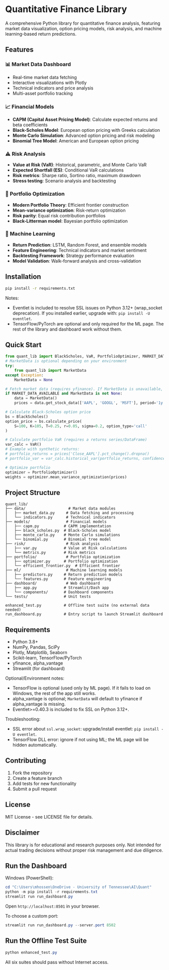 # Quantitative Finance Library

A comprehensive Python library for quantitative finance analysis, featuring market data visualization, option pricing models, risk analysis, and machine learning-based return predictions.

## Features

### 📊 Market Data Dashboard
- Real-time market data fetching
- Interactive visualizations with Plotly
- Technical indicators and price analysis
- Multi-asset portfolio tracking

### 📈 Financial Models
- **CAPM (Capital Asset Pricing Model)**: Calculate expected returns and beta coefficients
- **Black-Scholes Model**: European option pricing with Greeks calculation
- **Monte Carlo Simulation**: Advanced option pricing and risk modeling
- **Binomial Tree Model**: American and European option pricing

### ⚠️ Risk Analysis
- **Value at Risk (VaR)**: Historical, parametric, and Monte Carlo VaR
- **Expected Shortfall (ES)**: Conditional VaR calculations
- **Risk metrics**: Sharpe ratio, Sortino ratio, maximum drawdown
- **Stress testing**: Scenario analysis and backtesting

### 🎯 Portfolio Optimization
- **Modern Portfolio Theory**: Efficient frontier construction
- **Mean-variance optimization**: Risk-return optimization
- **Risk parity**: Equal risk contribution portfolios
- **Black-Litterman model**: Bayesian portfolio optimization

### 🤖 Machine Learning
- **Return Prediction**: LSTM, Random Forest, and ensemble models
- **Feature Engineering**: Technical indicators and market sentiment
- **Backtesting Framework**: Strategy performance evaluation
- **Model Validation**: Walk-forward analysis and cross-validation

## Installation

```bash
pip install -r requirements.txt
```

Notes:
- Eventlet is included to resolve SSL issues on Python 3.12+ (wrap_socket deprecation). If you installed earlier, upgrade with: `pip install -U eventlet`.
- TensorFlow/PyTorch are optional and only required for the ML page. The rest of the library and dashboard work without them.

## Quick Start

```python
from quant_lib import BlackScholes, VaR, PortfolioOptimizer, MARKET_DATA_AVAILABLE
# MarketData is optional depending on your environment
try:
    from quant_lib import MarketData
except Exception:
    MarketData = None

# Fetch market data (requires yfinance). If MarketData is unavailable, skip this section.
if MARKET_DATA_AVAILABLE and MarketData is not None:
    data = MarketData()
    prices = data.get_stock_data(['AAPL', 'GOOGL', 'MSFT'], period='1y')

# Calculate Black-Scholes option price
bs = BlackScholes()
option_price = bs.calculate_price(
    S=100, K=105, T=0.25, r=0.05, sigma=0.2, option_type='call'
)

# Calculate portfolio VaR (requires a returns series/DataFrame)
var_calc = VaR()
# Example with synthetic returns:
# portfolio_returns = prices['Close_AAPL'].pct_change().dropna()
# portfolio_var = var_calc.historical_var(portfolio_returns, confidence_level=0.95)

# Optimize portfolio
optimizer = PortfolioOptimizer()
weights = optimizer.mean_variance_optimization(prices)
```

## Project Structure

```
quant_lib/
├── data/                   # Market data modules
│   ├── market_data.py     # Data fetching and processing
│   └── indicators.py      # Technical indicators
├── models/                # Financial models
│   ├── capm.py           # CAPM implementation
│   ├── black_scholes.py  # Black-Scholes model
│   ├── monte_carlo.py    # Monte Carlo simulations
│   └── binomial.py       # Binomial tree model
├── risk/                  # Risk analysis
│   ├── var.py            # Value at Risk calculations
│   └── metrics.py        # Risk metrics
├── portfolio/             # Portfolio optimization
│   ├── optimizer.py      # Portfolio optimization
│   └── efficient_frontier.py  # Efficient frontier
├── ml/                    # Machine learning models
│   ├── predictors.py     # Return prediction models
│   └── features.py       # Feature engineering
├── dashboard/             # Web dashboard
│   ├── app.py            # Streamlit/Dash app
│   └── components/       # Dashboard components
└── tests/                # Unit tests

enhanced_test.py          # Offline test suite (no external data needed)
run_dashboard.py          # Entry script to launch Streamlit dashboard
```

## Requirements

- Python 3.8+
- NumPy, Pandas, SciPy
- Plotly, Matplotlib, Seaborn
- Scikit-learn, TensorFlow/PyTorch
- yfinance, alpha_vantage
- Streamlit (for dashboard)

Optional/Environment notes:
- TensorFlow is optional (used only by ML page). If it fails to load on Windows, the rest of the app still works.
- alpha_vantage is optional; `MarketData` will default to yfinance if alpha_vantage is missing.
- Eventlet>=0.40.3 is included to fix SSL on Python 3.12+.

Troubleshooting:
- SSL error about `ssl.wrap_socket`: upgrade/install eventlet: `pip install -U eventlet`.
- TensorFlow DLL error: ignore if not using ML; the ML page will be hidden automatically.

## Contributing

1. Fork the repository
2. Create a feature branch
3. Add tests for new functionality
4. Submit a pull request

## License

MIT License - see LICENSE file for details.

## Disclaimer

This library is for educational and research purposes only. Not intended for actual trading decisions without proper risk management and due diligence.

## Run the Dashboard

Windows (PowerShell):

```powershell
cd "C:\Users\mhossen\OneDrive - University of Tennessee\AI\Quant"
python -m pip install -r requirements.txt
streamlit run run_dashboard.py
```

Open `http://localhost:8501` in your browser.

To choose a custom port:

```powershell
streamlit run run_dashboard.py --server.port 8502
```

## Run the Offline Test Suite

```powershell
python enhanced_test.py
```

All six suites should pass without Internet access.
